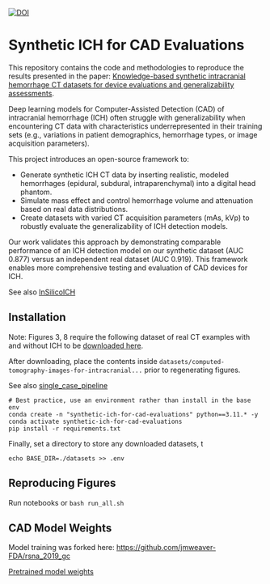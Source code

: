 [![DOI](https://zenodo.org/badge/DOI/10.5281/zenodo.15602167.svg)](https://doi.org/10.5281/zenodo.15602167)

# Synthetic ICH for CAD Evaluations

This repository contains the code and methodologies to reproduce the results presented in the paper: [Knowledge-based synthetic intracranial hemorrhage CT datasets for device evaluations and generalizability assessments](https://zenodo.org/records/15602167/files/PREPRINT%20June5%20Synthetic%20ICH%20for%20CAD%20Evaluations.pdf?download=1).

Deep learning models for Computer-Assisted Detection (CAD) of intracranial hemorrhage (ICH) often struggle with generalizability when encountering CT data with characteristics underrepresented in their training sets (e.g., variations in patient demographics, hemorrhage types, or image acquisition parameters).

This project introduces an open-source framework to:

- Generate synthetic ICH CT data by inserting realistic, modeled hemorrhages (epidural, subdural, intraparenchymal) into a digital head phantom.
- Simulate mass effect and control hemorrhage volume and attenuation based on real data distributions.
- Create datasets with varied CT acquisition parameters (mAs, kVp) to robustly evaluate the generalizability of ICH detection models.

Our work validates this approach by demonstrating comparable performance of an ICH detection model on our synthetic dataset (AUC 0.877) versus an independent real dataset (AUC 0.919). This framework enables more comprehensive testing and evaluation of CAD devices for ICH.

See also [InSilicoICH](https://github.com/DIDSR/InSilicoICH)

## Installation

Note: Figures 3, 8 require the following dataset of real CT examples with and without ICH to be [downloaded here](https://physionet.org/content/ct-ich/1.3.1/).

After downloading, place the contents inside `datasets/computed-tomography-images-for-intracranial...` prior to regenerating figures.

See also [single_case_pipeline](notebooks/single_case_pipeline.ipynb)

```shell
# Best practice, use an environment rather than install in the base env
conda create -n "synthetic-ich-for-cad-evaluations" python==3.11.* -y
conda activate synthetic-ich-for-cad-evaluations
pip install -r requirements.txt
```

Finally, set a directory to store any downloaded datasets, t

```shell
echo BASE_DIR=./datasets >> .env
```

## Reproducing Figures

Run notebooks or `bash run_all.sh`

## CAD Model Weights

Model training was forked here: <https://github.com/jmweaver-FDA/rsna_2019_gc>

[Pretrained model weights](https://doi.org/10.5281/zenodo.15602166)
